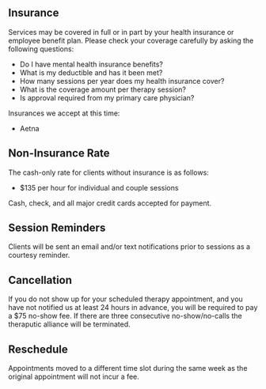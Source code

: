 ## Insurance

Services may be covered in full or in part by your health insurance or employee benefit plan.
Please check your coverage carefully by asking the following questions:

- Do I have mental health insurance benefits?
- What is my deductible and has it been met?
- How many sessions per year does my health insurance cover?
- What is the coverage amount per therapy session?
- Is approval required from my primary care physician?

Insurances we accept at this time:

- Aetna

## Non-Insurance Rate

The cash-only rate for clients without insurance is as follows:

- $135 per hour for individual and couple sessions

Cash, check, and all major credit cards accepted for payment.

## Session Reminders

Clients will be sent an email and/or text notifications prior to sessions as a courtesy reminder.  

## Cancellation

If you do not show up for your scheduled therapy appointment, and you have not notified us at least 24 hours in advance, you will be required to pay a $75 no-show fee.  If there are three consecutive no-show/no-calls the theraputic alliance will be terminated.

## Reschedule

Appointments moved to a different time slot during the same week as the original appointment will not incur a fee. 
